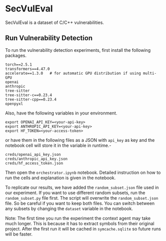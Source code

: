 # SecVulEval
SecVulEval is a dataset of C/C++ vulnerabilities.

## Run Vulnerability Detection
To run the vulnerability detection experiments, first install the following packages.
```
torch==2.5.1
transformers==4.47.0
accelerate==1.3.0   # for automatic GPU distribution if using multi-GPU
openai
anthropic
tree-sitter
tree-sitter-c==0.23.4
tree-sitter-cpp==0.23.4
openpyxl
```

Also, have the following variables in your environment.
```
export OPENAI_API_KEY=<your-api-key>
export ANTHROPIC_API_KEY=<your-api-key>
export HF_TOKEN=<your-access-token>
```
or have them in the following files as a JSON with `api_key` as key and the notebook cell will store it in the variable in runtime.-
```
creds/openai_api_key.json
creds/anthropic_api_key.json
creds/hf_access_token.json
```
Then open the `orchestrator.ipynb` notebook. Detailed instruction on how to run the cells and explanation is given in the notebook.

To replicate our results, we have added the `random_subset.json` file used in our experiment. If you want to use different random subsets, run the `random_subset.py` file first. The script will overwrite the `random_subset.json` file. So be careful if you want to keep both files. You can switch between any subsets by changing the `dataset` variable in the notebook.

Note: The first time you run the experiment the context agent may take much longer. This is because it has to extract symbols from their original project. After the first run it will be cached in `symcache.sqlite` so future runs will be faster.